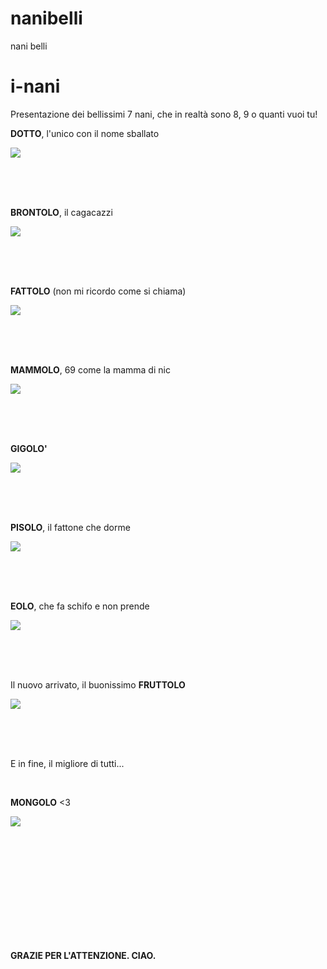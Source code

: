 # nanibelli
nani belli

# i-nani


Presentazione dei bellissimi 7 nani, che in realtà sono 8, 9 o quanti vuoi tu!

**DOTTO**, l'unico con il nome sballato

![](nani/dotto.jpg)

<br/>
<br/>
<br/>

**BRONTOLO**, il cagacazzi

![](nani/brontolo.jpg)

<br/>
<br/>
<br/>


**FATTOLO** (non mi ricordo come si chiama)

![](nani/fattolo.jpg)

<br/>
<br/>
<br/>

**MAMMOLO**, 69 come la mamma di nic

![](nani/mammolo69.jpg)

<br/>
<br/>
<br/>

**GIGOLO'**

![](nani/Gongolo.png)

<br/>
<br/>
<br/>

**PISOLO**, il fattone che dorme

![](nani/pisolo.jpg)

<br/>
<br/>
<br/>

**EOLO**, che fa schifo e non prende

![](nani/eolo.jpg)

<br/>
<br/>
<br/>

Il nuovo arrivato, il buonissimo **FRUTTOLO**

![](nani/fruttolo.jpg)

<br/>
<br/>
<br/>

E in fine, il migliore di tutti...

<br/>

**MONGOLO** <3

![](nani/brontolo.jpg)


<br/>
<br/>
<br/>
<br/><br/>
<br/>
<br/><br/>
<br/>
<br/>


**GRAZIE PER L'ATTENZIONE. CIAO.**


